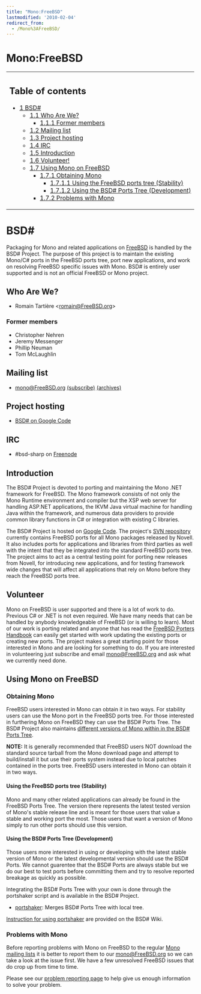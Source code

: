 ```yaml
---
title: "Mono:FreeBSD"
lastmodified: '2010-02-04'
redirect_from:
  - /Mono%3AFreeBSD/
---
```


Mono:FreeBSD
============

<table>
<col width="100%" />
<tbody>
<tr class="odd">
<td align="left"><h2>Table of contents</h2>
<ul>
<li><a href="#bsd">1 BSD#</a>
<ul>
<li><a href="#who-are-we">1.1 Who Are We?</a>
<ul>
<li><a href="#former-members">1.1.1 Former members</a></li>
</ul></li>
<li><a href="#mailing-list">1.2 Mailing list</a></li>
<li><a href="#project-hosting">1.3 Project hosting</a></li>
<li><a href="#irc">1.4 IRC</a></li>
<li><a href="#introduction">1.5 Introduction</a></li>
<li><a href="#volunteer">1.6 Volunteer!</a></li>
<li><a href="#using-mono-on-freebsd">1.7 Using Mono on FreeBSD</a>
<ul>
<li><a href="#obtaining-mono">1.7.1 Obtaining Mono</a>
<ul>
<li><a href="#using-the-freebsd-ports-tree-stability">1.7.1.1 Using the FreeBSD ports tree (Stability)</a></li>
<li><a href="#using-the-bsd-ports-tree-development">1.7.1.2 Using the BSD# Ports Tree (Development)</a></li>
</ul></li>
<li><a href="#problems-with-mono">1.7.2 Problems with Mono</a></li>
</ul></li>
</ul></li>
</ul></td>
</tr>
</tbody>
</table>

BSD\#
=====

Packaging for Mono and related applications on [FreeBSD](http://www.freebsd.org) is handled by the BSD# Project. The purpose of this project is to maintain the existing Mono/C# ports in the FreeBSD ports tree, port new applications, and work on resolving FreeBSD specific issues with Mono. BSD# is entirely user supported and is not an official FreeBSD or Mono project.

Who Are We?
-----------

-   Romain Tartière \<romain@FreeBSD.org\>

### Former members

-   Christopher Nehren
-   Jeremy Messenger
-   Phillip Neuman
-   Tom McLaughlin

Mailing list
------------

-   mono@FreeBSD.org [(subscribe)](http://lists.freebsd.org/mailman/listinfo/freebsd-mono) [(archives)](http://lists.freebsd.org/pipermail/freebsd-mono/)

Project hosting
---------------

-   [BSD# on Google Code](http://code.google.com/p/bsd-sharp/)

IRC
---

-   \#bsd-sharp on [Freenode](http://freenode.net)

Introduction
------------

The BSD# Project is devoted to porting and maintaining the Mono .NET framework for FreeBSD. The Mono framework consists of not only the Mono Runtime environment and compiler but the XSP web server for handling ASP.NET applications, the IKVM Java virtual machine for handling Java within the framework, and numerous data providers to provide common library functions in C# or integration with existing C libraries.

The BSD# Project is hosted on [Google Code](http://code.google.com/p/bsd-sharp/). The project's [SVN repository](http://code.google.com/p/bsd-sharp/source/browse) currently contains FreeBSD ports for all Mono packages released by Novell. It also includes ports for applications and libraries from third parties as well with the intent that they be integrated into the standard FreeBSD ports tree. The project aims to act as a central testing point for porting new releases from Novell, for introducing new applications, and for testing framework wide changes that will affect all applications that rely on Mono before they reach the FreeBSD ports tree.

Volunteer
---------

Mono on FreeBSD is user supported and there is a lot of work to do. Previous C# or .NET is not even required. We have many needs that can be handled by anybody knowledgeable of FreeBSD (or is willing to learn). Most of our work is porting related and anyone that has read the [FreeBSD Porters Handbook](http://www.freebsd.org/doc/en_US.ISO8859-1/books/porters-handbook/) can easily get started with work updating the existing ports or creating new ports. The project makes a great starting point for those interested in Mono and are looking for something to do. If you are interested in volunteering just subscribe and email [mono@FreeBSD.org](http://lists.freebsd.org/mailman/listinfo/freebsd-mono) and ask what we currently need done.

Using Mono on FreeBSD
---------------------

### Obtaining Mono

FreeBSD users interested in Mono can obtain it in two ways. For stability users can use the Mono port in the FreeBSD ports tree. For those interested in furthering Mono on FreeBSD they can use the BSD# Ports Tree. The BSD# Project also maintains [different versions of Mono within in the BSD# Ports Tree](http://code.google.com/p/bsd-sharp/wiki/Branches).

**NOTE:** It is generally recommended that FreeBSD users NOT download the standard source tarball from the Mono download page and attempt to build/install it but use their ports system instead due to local patches contained in the ports tree. FreeBSD users interested in Mono can obtain it in two ways.

#### Using the FreeBSD ports tree (Stability)

Mono and many other related applications can already be found in the FreeBSD Ports Tree. The version there represents the latest tested version of Mono's stable release line and is meant for those users that value a stable and working port the most. Those users that want a version of Mono simply to run other ports should use this version.

#### Using the BSD# Ports Tree (Development)

Those users more interested in using or developing with the latest stable version of Mono or the latest developmental version should use the BSD# Ports. We cannot guarentee that the BSD# Ports are always stable but we do our best to test ports before committing them and try to resolve reported breakage as quickly as possible.

Integrating the BSD# Ports Tree with your own is done through the portshaker script and is available in the BSD# Project.

-   [portshaker](http://code.google.com/p/bsd-sharp/downloads/list): Merges BSD# Ports Tree with local tree.

[Instruction for using portshaker](http://code.google.com/p/bsd-sharp/wiki/Installing) are provided on the BSD# Wiki.

### Problems with Mono

Before reporting problems with Mono on FreeBSD to the regular [Mono mailing lists](/Mailing_Lists) it is better to report them to our [mono@FreeBSD.org](http://lists.freebsd.org/mailman/listinfo/freebsd-mono) so we can take a look at the issue first. We have a few unresolved FreeBSD issues that do crop up from time to time.

Please see our [problem reporting page](/Mono:FreeBSD-Problems) to help give us enough information to solve your problem.
